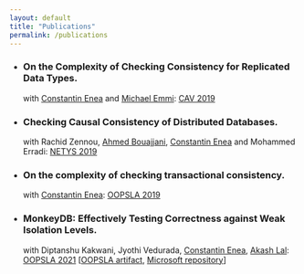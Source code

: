 ```yaml
---
layout: default
title: "Publications"
permalink: /publications
---
```


- ### On the Complexity of Checking Consistency for Replicated Data Types.
  with [Constantin Enea][cenea] and [Michael Emmi][memmi]: [CAV 2019](https://link.springer.com/chapter/10.1007%2F978-3-030-25543-5_19)
- ### Checking Causal Consistency of Distributed Databases.
  with Rachid Zennou, [Ahmed Bouajjani][abou], [Constantin Enea][cenea] and Mohammed Erradi: [NETYS 2019](https://link.springer.com/chapter/10.1007%2F978-3-030-31277-0_3)
- ### On the complexity of checking transactional consistency.
  with [Constantin Enea][cenea]: [OOPSLA 2019](https://dl.acm.org/doi/10.1145/3360591)
- ### MonkeyDB: Effectively Testing Correctness against Weak Isolation Levels.
  with Diptanshu Kakwani, Jyothi Vedurada, [Constantin Enea][cenea], [Akash Lal][alal]: [OOPSLA 2021](https://dl.acm.org/doi/10.1145/3485546) [[OOPSLA artifact](https://zenodo.org/record/5530883), [Microsoft repository](https://github.com/microsoft/weak-isolation-mock-db)]

[cenea]: https://www.irif.fr/~cenea
[memmi]: https://michael-emmi.github.io
[alal]: https://www.microsoft.com/en-us/research/people/akashl
[abou]: https://www.irif.fr/~abou
